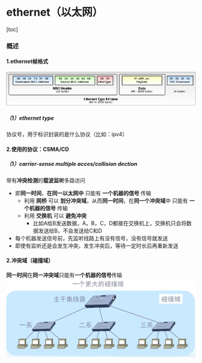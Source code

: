 # ethernet（以太网）
[toc]

### 概述

#### 1.ethernet帧格式
![](./imgs/ethernet_02.png)

##### （1）ethernet type
协议号，用于标识封装的是什么协议（比如：ipv4）

#### 2.使用的协议：CSMA/CD

##### （1）carrier-sense multiple acces/collision dection
带有**冲突检测**的**载波监听**多路访问
* 即**同一时间**，**在同一以太网中** 只能有 **一个机器的信号** 传输
  * 利用 **网桥** 可以 **划分冲突域**，从而**同一时间**，在**同一个冲突域**中 只能有 **一个机器的信号** 传输
  * 利用 **交换机** 可以 **避免冲突**
    * 比如A给B发送数据，A，B，C，D都接在交换机上，交换机只会将数据发送给B，不会发送给C和D
* 每个机器发送信号前，先监听线路上有没有信号，没有信号就发送
* 即使有监听还是会发生冲突，发生冲突后，等待一定时长后再重新发送

#### 2.冲突域（碰撞域）
**同一时间**在**同一冲突域**只能有**一个机器的信号**传输
![](./imgs/ethernet_01.png)
